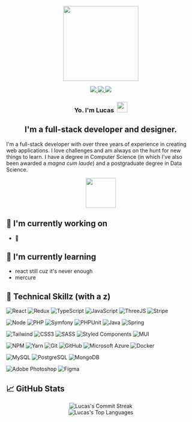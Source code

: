 <p align="center">
   <img src="https://github.com/lucas-de-abreu/lucas-de-abreu/assets/48230662/31c53d45-a855-43f5-8fe1-9aee83ae7f35" width="200" height="200"/>  
</p>

<p align="center">
  <a target="_blank" href="https://www.linkedin.com/in/abreu-lucass">
    <img src="https://img.shields.io/badge/LinkedIn-2f2f41?style=for-the-badge&logo=linkedin&logoColor=ff79c6"/>
  </a>
  
  <a target="_blank" href="https://www.instagram.com/luks.de.abreu">
    <img src="https://img.shields.io/badge/Instagram-2f2f41?style=for-the-badge&logo=instagram&logoColor=ff79c6"/>
  </a>
  
  <a target="_blank" href="https://www.twitter.com/luskitta">
    <img src="https://img.shields.io/badge/Twitter-2f2f41?style=for-the-badge&logo=x&logoColor=ff79c6"/>
  </a>
</p>

<h3 align="center">Yo. I'm Lucas  <img src="https://github.com/lucas-de-abreu/lucas-de-abreu/assets/48230662/2f8f7f8e-b418-4135-b79d-231b0801d433" height="28" width="28"/></h3>

<h2 align="center">I'm a full-stack developer and designer.</h2> 

I'm a full-stack developer with over three years of experience in creating web applications. I love challenges and am always on the hunt for new things to learn. I have a degree in Computer Science (in which I've also been awarded a _magna cum laude_) and a postgraduate degree in Data Science.

<div align="center">
   <img src="https://media.giphy.com/media/WUlplcMpOCEmTGBtBW/giphy.gif" width="80">
</div>

## 🔭 I'm currently working on

- 🤫

## 🌱 I'm currently learning

- react still cuz it's never enough
- mercure

## 💼 Technical Skillz (with a z)

![React](https://img.shields.io/badge/React-2f2f41?style=for-the-badge&logo=react&logoColor=a885e9)
![Redux](https://img.shields.io/badge/Redux-2f2f41?style=for-the-badge&logo=redux&logoColor=a885e9)
![TypeScript](https://img.shields.io/badge/TypeScript-2f2f41?style=for-the-badge&logo=typescript&logoColor=a885e9)
![JavaScript](https://img.shields.io/badge/JavaScript-2f2f41?style=for-the-badge&logo=JavaScript&logoColor=a885e9)
![ThreeJS](https://img.shields.io/badge/ThreeJS-2f2f41?style=for-the-badge&logo=three.js&logoColor=a885e9)
![Stripe](https://img.shields.io/badge/Stripe-2f2f41?style=for-the-badge&logo=Stripe&logoColor=a885e9)

![Node](https://img.shields.io/badge/Node.js-2f2f41?style=for-the-badge&logo=node.js&logoColor=50fa7b)
![PHP](https://img.shields.io/badge/PHP-2f2f41?style=for-the-badge&logo=php&logoColor=50fa7b)
![Symfony](https://img.shields.io/badge/Symfony-2f2f41?logo=symfony&logoColor=50fa7b&style=for-the-badge)
![PHPUnit](https://img.shields.io/badge/PHPUnit-2f2f41?style=for-the-badge&logo=Jest&logoColor=50fa7b)
![Java](https://img.shields.io/badge/Java-2f2f41?style=for-the-badge&logo=openjdk&logoColor=50fa7b)
![Spring](https://img.shields.io/badge/Spring-2f2f41?style=for-the-badge&logo=spring&logoColor=50fa7b)

![Tailwind](https://img.shields.io/badge/Tailwind-2f2f41?style=for-the-badge&logo=tailwind-css&logoColor=8be9fd)
![CSS3](https://img.shields.io/badge/css3-2f2f41.svg?style=for-the-badge&logo=css3&logoColor=8be9fd)
![SASS](https://img.shields.io/badge/sass-2f2f41.svg?style=for-the-badge&logo=sass&logoColor=8be9fd)
![Styled Components](https://img.shields.io/badge/styled--components-2f2f41?style=for-the-badge&logo=styled-components&logoColor=8be9fd)
![MUI](https://img.shields.io/badge/MUI-2f2f41.svg?style=for-the-badge&logo=mui&logoColor=8be9fd)

![NPM](https://img.shields.io/badge/NPM-2f2f41.svg?style=for-the-badge&logo=npm&logoColor=ff79c6)
![Yarn](https://img.shields.io/badge/yarn-2f2f41.svg?style=for-the-badge&logo=yarn&logoColor=ff79c6)
![Git](https://img.shields.io/badge/git-2f2f41.svg?style=for-the-badge&logo=git&logoColor=ff79c6)
![GitHub](https://img.shields.io/badge/github-2f2f41.svg?style=for-the-badge&logo=github&logoColor=ff79c6)
![Microsoft Azure](https://img.shields.io/badge/Azure-2f2f41.svg?style=for-the-badge&logo=microsoft-azure&logoColor=ff79c6)
![Docker](https://img.shields.io/badge/Docker-2f2f41.svg?style=for-the-badge&logo=docker&logoColor=ff79c6)

![MySQL](https://img.shields.io/badge/MySQL-2f2f41?style=for-the-badge&logo=mysql&logoColor=ff5555)
![PostgreSQL](https://img.shields.io/badge/PostgreSQL-2f2f41?style=for-the-badge&logo=postgresql&logoColor=ff5555)
![MongoDB](https://img.shields.io/badge/MongoDB-2f2f41?style=for-the-badge&logo=mongodb&logoColor=ff5555)

![Adobe Photoshop](https://img.shields.io/badge/Adobe%20Photoshop-2f2f41?style=for-the-badge&logo=Adobe%20Photoshop&logoColor=f1fa8c)
![Figma](https://img.shields.io/badge/figma-2f2f41.svg?style=for-the-badge&logo=figma&logoColor=f1fa8c)

## 📈 GitHub Stats

<div align="center">
  <img
    src="https://github-readme-streak-stats.herokuapp.com?user=lucas-de-abreu&theme=dracula&date_format=M%20j%5B%2C%20Y%5D"
    alt="Lucas's Commit Streak"
  />
</div>

<div align="center">
  <img
    src="https://github-readme-stats.vercel.app/api/top-langs/?username=lucas-de-abreu&theme=dracula&layout=compact"
    alt="Lucas's Top Languages"
  />
</div>


